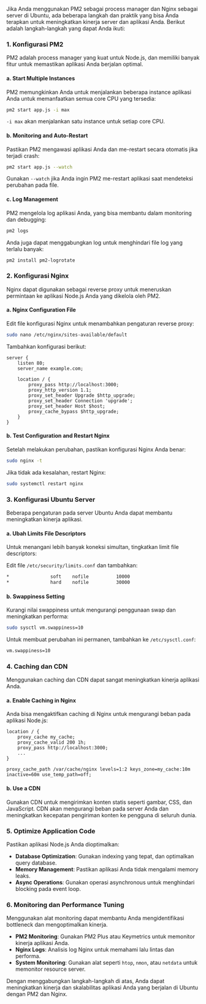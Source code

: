 Jika Anda menggunakan PM2 sebagai process manager dan Nginx sebagai server di Ubuntu, ada beberapa langkah dan praktik yang bisa Anda terapkan untuk meningkatkan kinerja server dan aplikasi Anda. Berikut adalah langkah-langkah yang dapat Anda ikuti:

### 1. Konfigurasi PM2
PM2 adalah process manager yang kuat untuk Node.js, dan memiliki banyak fitur untuk memastikan aplikasi Anda berjalan optimal.

#### a. Start Multiple Instances
PM2 memungkinkan Anda untuk menjalankan beberapa instance aplikasi Anda untuk memanfaatkan semua core CPU yang tersedia:

```sh
pm2 start app.js -i max
```
`-i max` akan menjalankan satu instance untuk setiap core CPU.

#### b. Monitoring and Auto-Restart
Pastikan PM2 mengawasi aplikasi Anda dan me-restart secara otomatis jika terjadi crash:

```sh
pm2 start app.js --watch
```
Gunakan `--watch` jika Anda ingin PM2 me-restart aplikasi saat mendeteksi perubahan pada file.

#### c. Log Management
PM2 mengelola log aplikasi Anda, yang bisa membantu dalam monitoring dan debugging:

```sh
pm2 logs
```
Anda juga dapat menggabungkan log untuk menghindari file log yang terlalu banyak:

```sh
pm2 install pm2-logrotate
```

### 2. Konfigurasi Nginx
Nginx dapat digunakan sebagai reverse proxy untuk meneruskan permintaan ke aplikasi Node.js Anda yang dikelola oleh PM2.

#### a. Nginx Configuration File
Edit file konfigurasi Nginx untuk menambahkan pengaturan reverse proxy:

```sh
sudo nano /etc/nginx/sites-available/default
```

Tambahkan konfigurasi berikut:

```nginx
server {
    listen 80;
    server_name example.com;

    location / {
        proxy_pass http://localhost:3000;
        proxy_http_version 1.1;
        proxy_set_header Upgrade $http_upgrade;
        proxy_set_header Connection 'upgrade';
        proxy_set_header Host $host;
        proxy_cache_bypass $http_upgrade;
    }
}
```

#### b. Test Configuration and Restart Nginx
Setelah melakukan perubahan, pastikan konfigurasi Nginx Anda benar:

```sh
sudo nginx -t
```

Jika tidak ada kesalahan, restart Nginx:

```sh
sudo systemctl restart nginx
```

### 3. Konfigurasi Ubuntu Server
Beberapa pengaturan pada server Ubuntu Anda dapat membantu meningkatkan kinerja aplikasi.

#### a. Ubah Limits File Descriptors
Untuk menangani lebih banyak koneksi simultan, tingkatkan limit file descriptors:

Edit file `/etc/security/limits.conf` dan tambahkan:

```sh
*               soft    nofile          10000
*               hard    nofile          30000
```

#### b. Swappiness Setting
Kurangi nilai swappiness untuk mengurangi penggunaan swap dan meningkatkan performa:

```sh
sudo sysctl vm.swappiness=10
```

Untuk membuat perubahan ini permanen, tambahkan ke `/etc/sysctl.conf`:

```sh
vm.swappiness=10
```

### 4. Caching dan CDN
Menggunakan caching dan CDN dapat sangat meningkatkan kinerja aplikasi Anda.

#### a. Enable Caching in Nginx
Anda bisa mengaktifkan caching di Nginx untuk mengurangi beban pada aplikasi Node.js:

```nginx
location / {
    proxy_cache my_cache;
    proxy_cache_valid 200 1h;
    proxy_pass http://localhost:3000;
    ...
}

proxy_cache_path /var/cache/nginx levels=1:2 keys_zone=my_cache:10m inactive=60m use_temp_path=off;
```

#### b. Use a CDN
Gunakan CDN untuk mengirimkan konten statis seperti gambar, CSS, dan JavaScript. CDN akan mengurangi beban pada server Anda dan meningkatkan kecepatan pengiriman konten ke pengguna di seluruh dunia.

### 5. Optimize Application Code
Pastikan aplikasi Node.js Anda dioptimalkan:

- **Database Optimization**: Gunakan indexing yang tepat, dan optimalkan query database.
- **Memory Management**: Pastikan aplikasi Anda tidak mengalami memory leaks.
- **Async Operations**: Gunakan operasi asynchronous untuk menghindari blocking pada event loop.

### 6. Monitoring dan Performance Tuning
Menggunakan alat monitoring dapat membantu Anda mengidentifikasi bottleneck dan mengoptimalkan kinerja.

- **PM2 Monitoring**: Gunakan PM2 Plus atau Keymetrics untuk memonitor kinerja aplikasi Anda.
- **Nginx Logs**: Analisis log Nginx untuk memahami lalu lintas dan performa.
- **System Monitoring**: Gunakan alat seperti `htop`, `nmon`, atau `netdata` untuk memonitor resource server.

Dengan menggabungkan langkah-langkah di atas, Anda dapat meningkatkan kinerja dan skalabilitas aplikasi Anda yang berjalan di Ubuntu dengan PM2 dan Nginx.